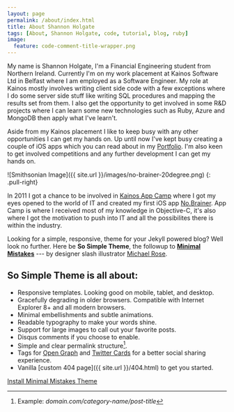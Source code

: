 ```yaml
---
layout: page
permalink: /about/index.html
title: About Shannon Holgate
tags: [About, Shannon Holgate, code, tutorial, blog, ruby]
image:
  feature: code-comment-title-wrapper.png
---
```

My name is Shannon Holgate, I'm a Financial Engineering student from Northern Ireland. Currently I'm on my work placement at Kainos Software Ltd in Belfast where I am employed as a Software Engineer. My role at Kainos mostly involves writing client side code with a few exceptions where I do some server side stuff like writing SQL procedures and mapping the results set from them. I also get the opportunity to get involved in some R&D projects where I can learn some new technologies such as Ruby, Azure and MongoDB then apply what I've learn't.

Aside from my Kainos placement I like to keep busy with any other opportunities I can get my hands on. Up until now I've kept busy creating a couple of iOS apps which you can read about in my <a href="portfolio.html">Portfolio</a>. I'm also keen to get involved competitions and any further development I can get my hands on.

![Smithsonian Image]({{ site.url }}/images/no-brainer-20degree.png)
{: .pull-right}

In 2011 I got a chance to be involved in <a href="http://appcamp.co.uk/">Kainos App Camp</a> where I got my eyes opened to the world of IT and created my first iOS app <a href="https://itunes.apple.com/gb/app/no.-brainer/id456877051?mt=8">No.Brainer</a>. App Camp is where I received most of my knowledge in Objective-C, it's also where I got the motivation to push into IT and all the possibilites there is within the industry.


Looking for a simple, responsive, theme for your Jekyll powered blog? Well look no further. Here be **So Simple Theme**, the followup to [**Minimal Mistakes**](http://mmistakes.github.io/minimal-mistakes) --- by designer slash illustrator [Michael Rose](http://mademistakes).

## So Simple Theme is all about:

* Responsive templates. Looking good on mobile, tablet, and desktop.
* Gracefully degrading in older browsers. Compatible with Internet Explorer 8+ and all modern browsers. 
* Minimal embellishments and subtle animations. 
* Readable typography to make your words shine.
* Support for large images to call out your favorite posts.
* Disqus comments if you choose to enable.
* Simple and clear permalink structure[^1].
* Tags for [Open Graph](https://developers.facebook.com/docs/opengraph/) and [Twitter Cards](https://dev.twitter.com/docs/cards) for a better social sharing experience.
* Vanilla [custom 404 page]({{ site.url }}/404.html) to get you started.

<a markdown="0" href="{{ site.url }}/theme-setup" class="btn">Install Minimal Mistakes Theme</a>

[^1]: Example: *domain.com/category-name/post-title*